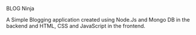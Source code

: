 BLOG Ninja

A Simple Blogging application created using Node.Js and Mongo DB in the backend and HTML, CSS and JavaScript in the frontend.  